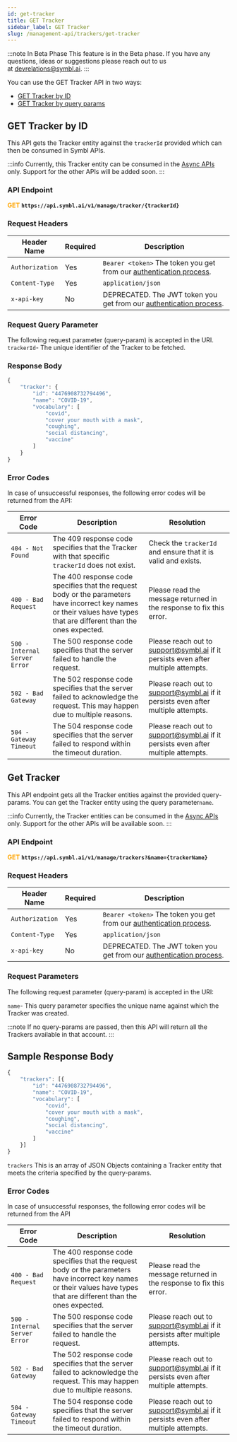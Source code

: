 ```yaml
---
id: get-tracker
title: GET Tracker 
sidebar_label: GET Tracker 
slug: /management-api/trackers/get-tracker
---
```

:::note In Beta Phase
This feature is in the Beta phase. If you have any questions, ideas or suggestions please reach out to us at devrelations@symbl.ai.
:::

You can use the GET Tracker API in two ways:
- [GET Tracker by ID](#get-tracker-by-id)
- [GET Tracker by query params](#get-tracker)

## GET Tracker by ID
This API gets the Tracker entity against the `trackerId` provided which can then be consumed in Symbl APIs. 

:::info Currently, this Tracker entity can be consumed in the [Async APIs](/docs/async-api/introduction) only. Support for the other APIs will be added soon.
:::

### API Endpoint 

**<font color="orange">GET</font> `https://api.symbl.ai/v1/manage/tracker/{trackerId}`**

### Request Headers

Header Name  | Required | Description
---------- | ------- |  ------- |
```Authorization``` | Yes | `Bearer <token>` The token you get from our [authentication process](/docs/developer-tools/authentication).
```Content-Type	``` | Yes | `application/json`
```x-api-key``` | No | DEPRECATED. The JWT token you get from our [authentication process](/docs/developer-tools/authentication).

### Request Query Parameter

The following request parameter (query-param) is accepted in the URI.
`trackerId`- The unique identifier of the Tracker to be fetched.

### Response Body

```javascript
{
    "tracker": {
        "id": "4476908732794496",
        "name": "COVID-19",
        "vocabulary": [
            "covid",
            "cover your mouth with a mask",
            "coughing",
            "social distancing",
            "vaccine"
        ]
    }
}
```
### Error Codes

In case of unsuccessful responses, the following error codes will be returned from the API:

Error Code  | Description | Resolution
---------- | ------- | -------
`404 - Not Found` | The 409 response code specifies that the Tracker with that specific `trackerId` does not exist. | Check the `trackerId` and ensure that it is valid and exists.
`400 - Bad Request` | The 400 response code specifies that the request body or the parameters have incorrect key names or their values have types that are different than the ones expected. | Please read the message returned in the response to fix this error.
`500 - Internal Server Error` | The 500 response code specifies that the server failed to handle the request. | Please reach out to support@symbl.ai if it persists even after multiple attempts.
`502 - Bad Gateway` | The 502 response code specifies that the server failed to acknowledge the request. This may happen due to multiple reasons. | Please reach out to support@symbl.ai if it persists even after multiple attempts.
`504 - Gateway Timeout` | The 504 response code specifies that the server failed to respond within the timeout duration. | Please reach out to support@symbl.ai if it persists even after multiple attempts.

## Get Tracker

This API endpoint gets all the Tracker entities against the provided query-params. You can get the Tracker entity using the query parameter`name`.

:::info
Currently, the Tracker entities can be consumed in the [Async APIs](/docs/async-api/introduction) only. Support for the other APIs will be available soon.
:::

### API Endpoint

**<font color="orange">GET</font> `https://api.symbl.ai/v1/manage/trackers?&name={trackerName}`**

### Request Headers

Header Name  | Required | Description
---------- | ------- |  ------- |
```Authorization``` | Yes | `Bearer <token>` The token you get from our [authentication process](/docs/developer-tools/authentication).
```Content-Type	``` | Yes | `application/json`
```x-api-key``` | No | DEPRECATED. The JWT token you get from our [authentication process](/docs/developer-tools/authentication).

### Request Parameters
The following request parameter (query-param) is accepted in the URI:

`name`- This query parameter specifies the unique name against which the Tracker was created.

:::note
If no query-params are passed, then this API will return all the Trackers available in that account.
:::

## Sample Response Body

```javascript
{
    "trackers": [{
        "id": "4476908732794496",
        "name": "COVID-19",
        "vocabulary": [
            "covid",
            "cover your mouth with a mask", 
            "coughing",
            "social distancing",
            "vaccine"
        ]
    }]
}
```

`trackers`
This is an array of JSON Objects containing a Tracker entity that meets the criteria specified by the query-params.

### Error Codes
In case of unsuccessful responses, the following error codes will be returned from the API

Error Code  | Description | Resolution
---------- | ------- | -------
`400 - Bad Request` | The 400 response code specifies that the request body or the parameters have incorrect key names or their values have types that are different than the ones expected. | Please read the message returned in the response to fix this error.
`500 - Internal Server Error` | The 500 response code specifies that the server failed to handle the request.| Please reach out to support@symbl.ai if it persists after multiple attempts.
`502 - Bad Gateway` | The 502 response code specifies that the server failed to acknowledge the request. This may happen due to multiple reasons. | Please reach out to support@symbl.ai if it persists even after multiple attempts.
`504 - Gateway Timeout` | The 504 response code specifies that the server failed to respond within the timeout duration. | Please reach out to support@symbl.ai if it persists even after multiple attempts.